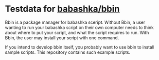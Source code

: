 # Testdata for [babashka/bbin]

Bbin is a package manager for babashka sceript.
Without Bbin, a user wanting to run your babashka script on their own computer needs to think about where to put your script, and what the script requires to run.
With Bbin, the user may install your script with one command.

If you intend to develop bbin itself, you probably want to use bbin to install sample scripts.
This repository contains such example scripts.

[babashka/bbin]: https://github.com/babashka/bbin

